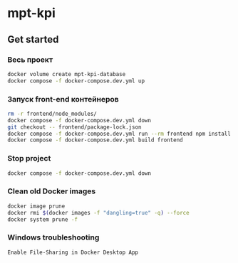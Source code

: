 # mpt-kpi

## Get started

### Весь проект 
```bash
docker volume create mpt-kpi-database
docker compose -f docker-compose.dev.yml up
```

### Запуск front-end контейнеров
```bash
rm -r frontend/node_modules/
docker compose -f docker-compose.dev.yml down
git checkout -- frontend/package-lock.json
docker compose -f docker-compose.dev.yml run --rm frontend npm install
docker compose -f docker-compose.dev.yml build frontend
```

### Stop project

```bash
docker compose -f docker-compose.dev.yml down
```

### Clean old Docker images

```bash
docker image prune
docker rmi $(docker images -f "dangling=true" -q) --force
docker system prune -f
```

### Windows troubleshooting
```
Enable File-Sharing in Docker Desktop App
```

